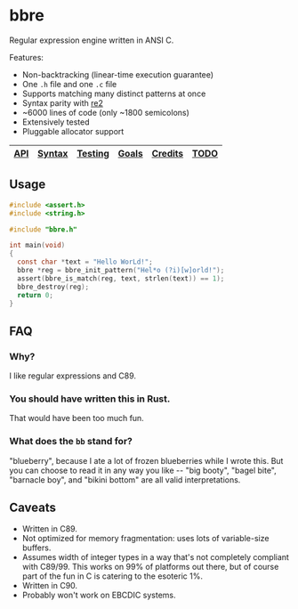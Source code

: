 # bbre

Regular expression engine written in ANSI C.

Features:
- Non-backtracking (linear-time execution guarantee)
- One `.h` file and one `.c` file
- Supports matching many distinct patterns at once
- Syntax parity with [re2](https://github.com/google/re2/wiki/Syntax)
- ~6000 lines of code (only ~1800 semicolons)
- Extensively tested
- Pluggable allocator support

| [API](docs/API.md) | [Syntax](docs/Syntax.md) | [Testing](docs/Testing.md) | [Goals](docs/Goals.md) | [Credits](docs/Credits.md) | [TODO](docs/TODO.md) |
| ------------------ | ------------------------ | -------------------------- | ---------------------- | -------------------------- | -------------------- |

## Usage

```c
#include <assert.h>
#include <string.h>

#include "bbre.h"

int main(void)
{
  const char *text = "Hello WorLd!";
  bbre *reg = bbre_init_pattern("Hel*o (?i)[w]orld!");
  assert(bbre_is_match(reg, text, strlen(text)) == 1);
  bbre_destroy(reg);
  return 0;
}
```

## FAQ

### Why?

I like regular expressions and C89.

### You should have written this in Rust.

That would have been too much fun.

### What does the `bb` stand for?

"blueberry", because I ate a lot of frozen blueberries while I wrote this. But you can choose to read it in any way you like -- "big booty", "bagel bite", "barnacle boy", and "bikini bottom" are all valid interpretations.

## Caveats
- Written in C89.
- Not optimized for memory fragmentation: uses lots of variable-size buffers.
- Assumes width of integer types in a way that's not completely compliant with C89/99. This works on 99% of platforms out there, but of course part of the fun in C is catering to the esoteric 1%.
- Written in C90.
- Probably won't work on EBCDIC systems.

